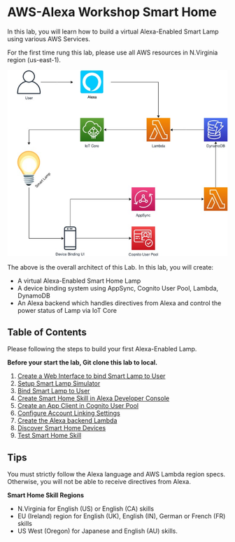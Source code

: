 # AWS-Alexa Workshop Smart Home
In this lab, you will learn how to build a virtual Alexa-Enabled
Smart Lamp using various AWS Services.

For the first time rung this lab, please use all AWS resources in 
N.Virginia region (us-east-1).

![](docs/assets/alexa-workshop-arch.jpg)

The above is the overall architect of this Lab. In this lab, you will create:

* A virtual Alexa-Enabled Smart Home Lamp
* A device binding system using AppSync, Cognito User Pool, Lambda, DynamoDB
* An Alexa backend which handles directives from Alexa and control the power status 
of Lamp via IoT Core

## Table of Contents

Please following the steps to build your first Alexa-Enabled Lamp.

**Before your start the lab, Git clone this lab to local.**

1. [Create a Web Interface to bind Smart Lamp to User](https://github.com/lab798/aws-alexa-workshop-ui)
1. [Setup Smart Lamp Simulator](https://github.com/lab798/aws-alexa-workshop-smarthome-lamp)
1. [Bind Smart Lamp to User](docs/bind-device.md)
1. [Create Smart Home Skill in Alexa Developer Console](docs/create-skill.md)
1. [Create an App Client in Cognito User Pool](docs/create-cup-client.md)
1. [Configure Account Linking Settings](docs/account-linking.md)
1. [Create the Alexa backend Lambda](docs/create-lambda.md)
1. [Discover Smart Home Devices](docs/device-discovery.md)
1. [Test Smart Home Skill](docs/test-skill.md)


## Tips

You must strictly follow the Alexa language and AWS Lambda region specs. Otherwise,
you will not be able to receive directives from Alexa. 

**Smart Home Skill Regions**
* N.Virginia for English (US) or English (CA) skills
* EU (Ireland) region for English (UK), English (IN), German or French (FR) skills
* US West (Oregon) for Japanese and English (AU) skills.
